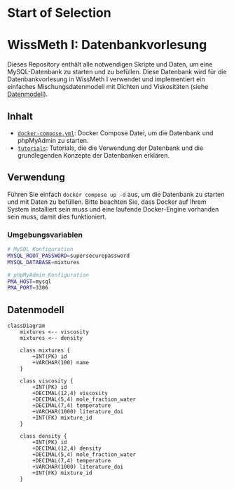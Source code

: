 # Start of Selection
# WissMeth I: Datenbankvorlesung

Dieses Repository enthält alle notwendigen Skripte und Daten, um eine MySQL-Datenbank zu starten und zu befüllen. Diese Datenbank wird für die Datenbankvorlesung in WissMeth I verwendet und implementiert ein einfaches Mischungsdatenmodell mit Dichten und Viskositäten (siehe [Datenmodell](#datenmodell)).

## Inhalt

- [`docker-compose.yml`](./docker-compose.yml): Docker Compose Datei, um die Datenbank und phpMyAdmin zu starten.
- [`tutorials`](./tutorials): Tutorials, die die Verwendung der Datenbank und die grundlegenden Konzepte der Datenbanken erklären.

## Verwendung

Führen Sie einfach `docker compose up -d` aus, um die Datenbank zu starten und mit Daten zu befüllen. Bitte beachten Sie, dass Docker auf Ihrem System installiert sein muss und eine laufende Docker-Engine vorhanden sein muss, damit dies funktioniert.

### Umgebungsvariablen

```bash
# MySQL Konfiguration
MYSQL_ROOT_PASSWORD=supersecurepassword
MYSQL_DATABASE=mixtures

# phpMyAdmin Konfiguration
PMA_HOST=mysql
PMA_PORT=3306
```

## Datenmodell

```mermaid
classDiagram
    mixtures <-- viscosity
    mixtures <-- density

    class mixtures {
        +INT(PK) id
        +VARCHAR(100) name
    }

    class viscosity {
        +INT(PK) id
        +DECIMAL(12,4) viscosity
        +DECIMAL(5,4) mole_fraction_water
        +DECIMAL(7,4) temperature
        +VARCHAR(1000) literature_doi
        +INT(FK) mixture_id
    }

    class density {
        +INT(PK) id
        +DECIMAL(12,4) density
        +DECIMAL(5,4) mole_fraction_water
        +DECIMAL(7,4) temperature
        +VARCHAR(1000) literature_doi
        +INT(FK) mixture_id
    }
```

